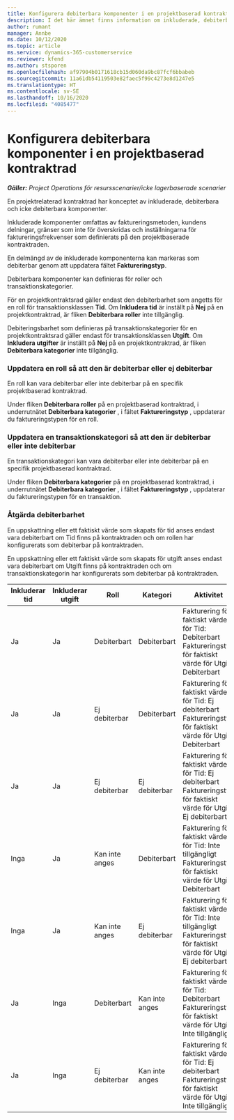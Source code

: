```yaml
---
title: Konfigurera debiterbara komponenter i en projektbaserad kontraktrad
description: I det här ämnet finns information om inkluderade, debiterbara och icke debiterbara komponenter på kontraktrader.
author: rumant
manager: Annbe
ms.date: 10/12/2020
ms.topic: article
ms.service: dynamics-365-customerservice
ms.reviewer: kfend
ms.author: stsporen
ms.openlocfilehash: af97904b0171618cb15d060da9bc87fcf6bbabeb
ms.sourcegitcommit: 11a61db54119503e82faec5f99c4273e8d1247e5
ms.translationtype: HT
ms.contentlocale: sv-SE
ms.lasthandoff: 10/16/2020
ms.locfileid: "4085477"
---
```

# <a name="configure-chargeable-components-of-a-project-based-contract-line"></a>Konfigurera debiterbara komponenter i en projektbaserad kontraktrad

_**Gäller:** Project Operations för resursscenarier/icke lagerbaserade scenarier_

En projektrelaterad kontraktrad har konceptet av inkluderade, debiterbara och icke debiterbara komponenter.

Inkluderade komponenter omfattas av faktureringsmetoden, kundens delningar, gränser som inte för överskridas och inställningarna för faktureringsfrekvenser som definierats på den projektbaserade kontraktraden.

En delmängd av de inkluderade komponenterna kan markeras som debiterbar genom att uppdatera fältet **Faktureringstyp**.

Debiterbara komponenter kan definieras för roller och transaktionskategorier.

För en projektkontraktsrad gäller endast den debiterbarhet som angetts för en roll för transaktionsklassen **Tid**. Om **Inkludera tid** är inställt på **Nej** på en projektkontraktrad, är fliken **Debiterbara roller** inte tillgänglig.

Debiteringsbarhet som definieras på transaktionskategorier för en projektkontraktsrad gäller endast för transaktionsklassen **Utgift**. Om **Inkludera utgifter** är inställt på **Nej** på en projektkontraktrad, är fliken **Debiterbara kategorier** inte tillgänglig.

### <a name="update-a-role-to-be-chargeable-or-non-chargeable"></a>Uppdatera en roll så att den är debiterbar eller ej debiterbar

En roll kan vara debiterbar eller inte debiterbar på en specifik projektbaserad kontraktrad.

Under fliken **Debiterbara roller** på en projektbaserad kontraktrad, i underrutnätet **Debiterbara kategorier** , i fältet **Faktureringstyp** , uppdaterar du faktureringstypen för en roll.

### <a name="update-a-transaction-category-to-be-chargeable-or-non-chargeable"></a>Uppdatera en transaktionskategori så att den är debiterbar eller inte debiterbar

En transaktionskategori kan vara debiterbar eller inte debiterbar på en specifik projektbaserad kontraktrad.

Under fliken **Debiterbara kategorier** på en projektbaserad kontraktrad, i underrutnätet **Debiterbara kategorier** , i fältet **Faktureringstyp** , uppdaterar du faktureringstypen för en transaktion.

### <a name="resolve-chargeability"></a>Åtgärda debiterbarhet

En uppskattning eller ett faktiskt värde som skapats för tid anses endast vara debiterbart om Tid finns på kontraktraden och om rollen har konfigurerats som debiterbar på kontraktraden.

En uppskattning eller ett faktiskt värde som skapats för utgift anses endast vara debiterbart om Utgift finns på kontraktraden och om transaktionskategorin har konfigurerats som debiterbar på kontraktraden.

| Inkluderar tid | Inkluderar utgift | Roll | Kategori | Aktivitet |
| --- | --- | --- | --- | --- |
| Ja | Ja | Debiterbart | Debiterbart | Fakturering för faktiskt värde för Tid: Debiterbart </br>Faktureringstyp för faktiskt värde för Utgift: Debiterbart |
| Ja | Ja | Ej debiterbar | Debiterbart | Fakturering för faktiskt värde för Tid: Ej debiterbart </br>Faktureringstyp för faktiskt värde för Utgift: Debiterbart |
| Ja | Ja | Ej debiterbar | Ej debiterbar | Fakturering för faktiskt värde för Tid: Ej debiterbart </br>Faktureringstyp för faktiskt värde för Utgift: Ej debiterbart |
| Inga | Ja | Kan inte anges | Debiterbart | Fakturering för faktiskt värde för Tid: Inte tillgängligt </br>Faktureringstyp för faktiskt värde för Utgift: Debiterbart |
| Inga | Ja | Kan inte anges | Ej debiterbar | Fakturering för faktiskt värde för Tid: Inte tillgängligt </br>Faktureringstyp för faktiskt värde för Utgift: Ej debiterbart |
| Ja | Inga | Debiterbart | Kan inte anges | Fakturering för faktiskt värde för Tid: Debiterbart </br>Faktureringstyp för faktiskt värde för Utgift: Inte tillgängligt |
| Ja | Inga | Ej debiterbar | Kan inte anges | Fakturering för faktiskt värde för Tid: Ej debiterbart </br> Faktureringstyp för faktiskt värde för Utgift: Inte tillgängligt |

